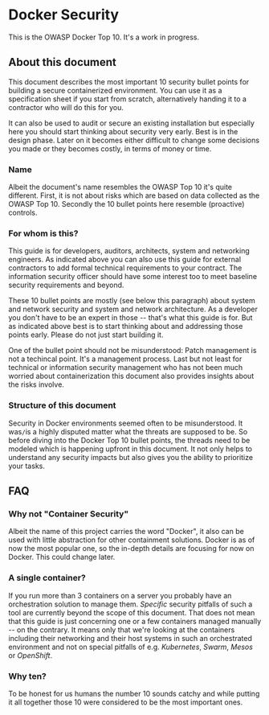# Docker Security

This is the OWASP Docker Top 10. It's a work in progress.

## About this document

This document describes the most important 10 security bullet points for building a secure containerized environment. You can use it as a specification sheet if you start from scratch, alternatively handing it to a contractor who will do this for you.

It can also be used to audit or secure an existing installation but especially here you should start thinking about security very early. Best is in the design phase. Later on it becomes either difficult to change some decisions you made or they becomes costly, in terms of money or time.

### Name

Albeit the document's name resembles the OWASP Top 10 it's quite different. First, it is not about risks which are based on data collected as the OWASP Top 10. Secondly the 10 bullet points here resemble (proactive) controls.

### For whom is this?

This guide is for developers, auditors, architects, system and networking engineers. As indicated above you can also use this guide for external contractors to add formal technical requirements to your contract. The information security officer should have some interest too to meet baseline security requirements and beyond.

These 10 bullet points are mostly (see below this paragraph) about system and network security and system and network architecture. As a developer you don't have to be an expert in those -- that's what this guide is for. But as indicated above best is to start thinking about and addressing those points early. Please do not just start building it.

One of the bullet point should not be misunderstood: Patch management is not a techincal point. It's a management process. Last but not least for technical or information security management who has not been much worried about containerization this document also provides insights about the risks involve.

### Structure of this document

Security in Docker environments seemed often to be misunderstood. It was`/`is a highly disputed matter what the threats are supposed to be. So before diving into the Docker Top 10 bullet points, the threads need to be modeled which is happening upfront in this document. It not only helps to understand any security impacts but also gives you the ability to prioritize your tasks.


## FAQ

### Why not "Container Security"

Albeit the name of this project carries the word "Docker", it also can be used with little abstraction for other containment solutions. Docker is as of now the most popular one, so the in-depth details are focusing for now on Docker. This could change later.

### A single container?

If you run more than 3 containers on a server you probably have an orchestration solution to manage them. _Specific_ security pitfalls of such a tool are currently beyond the scope of this document. That does not mean that this guide is just concerning one or a few containers managed manually -- on the contrary. It means only that we're looking at the containers including their networking and their host systems in such an orchestrated environment and not on special pitfalls of e.g. _Kubernetes_, _Swarm_, _Mesos_ or  _OpenShift_.

### Why ten?

To be honest for us humans the number 10 sounds catchy and while putting it all together those 10 were considered to be the most important ones.

